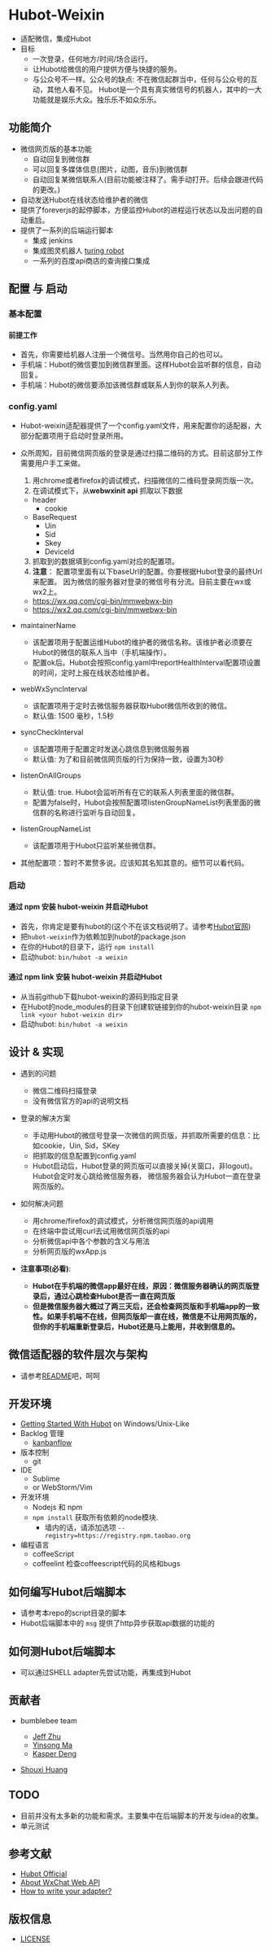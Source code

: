 # Hubot-Weixin
* 适配微信，集成Hubot
* 目标
  - 一次登录，任何地方/时间/场合运行。
  - 让Hubot给微信的用户提供方便与快捷的服务。
  - 与公众号不一样。公众号的缺点: 不在微信起群当中，任何与公众号的互动，其他人看不见。
    Hubot是一个具有真实微信号的机器人，其中的一大功能就是娱乐大众。独乐乐不如众乐乐。

## 功能简介 ##
* 微信网页版的基本功能
  - 自动回复到微信群
  - 可以回复多媒体信息(图片，动图，音乐)到微信群
  - 自动回复某微信联系人(目前功能被注释了。需手动打开。后续会跟进代码的更改。)
* 自动发送Hubot在线状态给维护者的微信
* 提供了foreverjs的起停脚本，方便监控Hubot的进程运行状态以及出问题的自动重启。
* 提供了一系列的后端运行脚本
  - 集成 jenkins
  - 集成图灵机器人 [turing robot](http://www.tuling123.com/)
  - 一系列的百度api商店的查询接口集成

## 配置 与 启动 ##

### 基本配置 ###

#### 前提工作 ####
* 首先，你需要给机器人注册一个微信号。当然用你自己的也可以。
* 手机端：Hubot的微信要加到微信群里面。这样Hubot会监听群的信息，自动回复。
* 手机端：Hubot的微信要添加该微信群或联系人到你的联系人列表。

### config.yaml ###
* Hubot-weixin适配器提供了一个config.yaml文件，用来配置你的适配器，大部分配置项用于启动时登录所用。
* 众所周知，目前微信网页版的登录是通过扫描二维码的方式。目前这部分工作需要用户手工来做。
  1. 用chrome或者firefox的调试模式，扫描微信的二维码登录网页版一次。
  2. 在调试模式下，从**webwxinit api** 抓取以下数据
    - header
      + cookie
    - BaseRequest
      + Uin
      + Sid
      + Skey
      + DeviceId
  3. 抓取到的数据填到config.yaml对应的配置项。
  4. **注意**： 配置项里面有以下baseUrl的配置。你要根据Hubot登录的最终Url来配置。
     因为微信的服务器对登录的微信号有分流。目前主要在wx或wx2上。
    - https://wx.qq.com/cgi-bin/mmwebwx-bin
    - https://wx2.qq.com/cgi-bin/mmwebwx-bin

* maintainerName
  - 该配置项用于配置运维Hubot的维护者的微信名称。该维护者必须要在Hubot的微信的联系人当中（手机端操作）。
  - 配置ok后。Hubot会按照config.yaml中reportHealthInterval配置项设置的时间，定时上报在线状态给维护者。

* webWxSyncInterval
  - 该配置项用于定时去微信服务器获取Hubot微信所收到的微信。
  - 默认值: 1500 毫秒，1.5秒 

* syncCheckInterval
  - 该配置项用于配置定时发送心跳信息到微信服务器
  - 默认值: 为了和目前微信网页版的行为保持一致，设置为30秒

* listenOnAllGroups
  - 默认值: true. Hubot会监听所有在它的联系人列表里面的微信群。
  - 配置为false时，Hubot会按照配置项listenGroupNameList列表里面的微信群的名称进行监听与自动回复。

* listenGroupNameList
  - 该配置项用于Hubot只监听某些微信群。

* 其他配置项：暂时不累赘多说。应该知其名知其意的。细节可以看代码。

### 启动 ###

#### 通过 npm 安装 hubot-weixin 并启动Hubot ####
* 首先，你肯定是要有hubot的(这个不在该文档说明了。请参考[Hubot官网](https://hubot.github.com))
* 把`hubot-weixin`作为依赖加到hubot的package.json
* 在你的Hubot的目录下，运行 `npm install`
* 启动hubot: `bin/hubot -a weixin`

#### 通过 npm link 安装 hubot-weixin 并启动Hubot ####
* 从当前github下载hubot-weixin的源码到指定目录
* 在Hubot的node_modules的目录下创建软链接到你的hubot-weixin目录 `npm link <your hubot-weixin dir>`
* 启动hubot: `bin/hubot -a weixin`

## 设计 & 实现 ##
* 遇到的问题
  - 微信二维码扫描登录
  - 没有微信官方的api的说明文档

* 登录的解决方案
  - 手动用Hubot的微信号登录一次微信的网页版，并抓取所需要的信息：比如cookie，Uin, Sid，SKey
  - 把抓取的信息配置到config.yaml
  - Hubot启动后，Hubot登录的网页版可以直接关掉(关窗口，非logout)。Hubot会定时发心跳给微信服务器，
    微信服务器会认为Hubot一直在登录网页版的。

* 如何解决问题
  - 用chrome/firefox的调试模式，分析微信网页版的api调用
  - 在终端中尝试用curl去试用微信网页版的api
  - 分析微信api中各个参数的含义与用法
  - 分析网页版的wxApp.js

* **注意事项(必看)**:
  - **Hubot在手机端的微信app最好在线，原因：微信服务器确认的网页版登录后，通过心跳检查Hubot是否一直在网页版**
  - **但是微信服务器大概过了两三天后，还会检查网页版和手机端app的一致性。如果手机端不在线，但网页版却一直在线，微信是不让用网页版的，但你的手机端重新登录后，Hubot还是马上能用，并收到信息的。**

## 微信适配器的软件层次与架构 ##
* 请参考[README](https://github.com/KasperDeng/Hubot-WeChat/blob/master/README.md)吧，呵呵

## 开发环境 ##
* [Getting Started With Hubot](https://hubot.github.com/docs/) on Windows/Unix-Like
* Backlog 管理
  - [kanbanflow](https://kanbanflow.com/board/23ec47145de7783b8cf2e80187538b5b)
* 版本控制
  - git 
* IDE
  - Sublime
  - or WebStorm/Vim
* 开发环境
  - Nodejs 和 npm
  - `npm install` 获取所有依赖的node模块.
    + 墙内的话，请添加选项 `--registry=https://registry.npm.taobao.org`
* 编程语言
  - coffeeScript
  - coffeelint 检查coffeescript代码的风格和bugs 

## 如何编写Hubot后端脚本 ##
* 请参考本repo的script目录的脚本
* Hubot后端脚本中的 `msg` 提供了http异步获取api数据的功能的

## 如何测Hubot后端脚本 ##
* 可以通过SHELL adapter先尝试功能，再集成到Hubot

## 贡献者 ##
* bumblebee team 
  - [Jeff Zhu](https://github.com/kfchu)
  - [Yinsong Ma](https://github.com/eyinsma)
  - [Kasper Deng](https://github.com/kasperdeng)

* [Shouxi Huang](https://github.com/hsx1612727380)

## TODO ##
* 目前并没有太多新的功能和需求。主要集中在后端脚本的开发与idea的收集。
* 单元测试

## 参考文献 ##
* [Hubot Official](https://hubot.github.com)
* [About WxChat Web API](https://github.com/hexcola/wxplugin/blob/master/protocal_2.md)
* [How to write your adapter?](https://hubot.github.com/docs/adapters/development/)

## 版权信息 ##
* [LICENSE](https://github.com/KasperDeng/Hubot-WeChat/blob/master/LICENSE)

